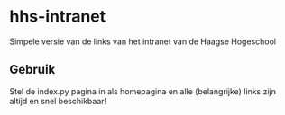 # hhs-intranet

Simpele versie van de links van het intranet van de Haagse Hogeschool

## Gebruik
Stel de index.py pagina in als homepagina en alle (belangrijke) links zijn altijd en snel beschikbaar!
